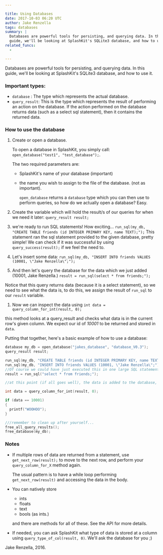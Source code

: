 ```yaml
---

title: Using Databases
date: 2017-10-03 06:20 UTC
author: Jake Renzella
tags: databases
summary: |
  Databases are powerful tools for persisting, and querying data. In this
  guide, we'll be looking at SplashKit's SQLite3 database, and how to use it.
related_funcs:
  -

---
```


Databases are powerful tools for persisting, and querying data. In this guide, we'll be looking at SplashKit's SQLite3 database, and how to use it.

### Important types:
* `database` : The type which represents the actual database.
* `query_result`: This is the type which represents the result of performing an action on the database. If the action performed on the database returns data (such as a select sql statement), then it contains the returned data.

### How to use the database
1. Create or open a database.

    To open a database in SplashKit, you simply call:
   `open_database("test1", "test_database");`.

    The two required parameters are:
    * SplashKit's name of your database (important)
    * the name you wish to assign to the file of the database. (not as important).

      `open_database` returns a `database` type which you can then use to perform queries, so how do we actually open a database? Easy.

1. Create the variable which will hold the result/s of our queries for when we need it later:
  `query_result result;`

1. we're ready to run SQL statements! How exciting...
  `run_sql(my_db, "CREATE TABLE friends (id INTEGER PRIMARY KEY, name TEXT);");`
  This statement ran the sql statement provided to the given database, pretty simple! We can check if it was successful by using `query_success(result);` if we feel the need to.

1. Let's insert some data:
  `run_sql(my_db, "INSERT INTO friends VALUES (10001, \"Jake Renzella\";");`

1. And then let's query the database for the data which we just added (10001, Jake Renzella.)
  `result = run_sql(select * from friends;");`

  Notice that this query returns data (because it is a select statement), so we need to see what the data is, to do this, we assign the result of `run_sql` to our `result` variable.

1. Now we can inspect the data using `int data = query_column_for_int(result, 0);`

  this method looks at a query_result and checks what data is in the current row's given column. We expect our id of *10001* to be returned and stored in `data`.

Putting that together, here's a basic example of how to use a database:

```c
database my_db = open_database("jakes_database", "database_V0.3");
query_result result;

run_sql(my_db, "CREATE TABLE friends (id INTEGER PRIMARY KEY, name TEXT);");
run_sql(my_db, "INSERT INTO friends VALUES (10001, \"Jake Renzella\";");
//Of course we could have just executed this in one large SQL statement!
result = run_sql("select * from friends;");

//at this point (if all goes well), the data is added to the database, so let's read it.

int data = query_column_for_int(result, 0);

if (data == 10001)
{
  printf("WOOHOO");
}

///remember to clean up after yourself...
free_all_query_results();
free_database(my_db);
```

### Notes
* If multiple rows of data are returned from a statement, use `get_next_row(result);` to move to the next row, and perform your `query_column_for_X` method again.

  The usual pattern is to have a while loop performing `get_next_row(result)` and accessing the data in the body.

* You can natively store
    * ints
    * floats
    * text
    * bools (as ints.)

  and there are methods for all of these. See the API for more details.

* If needed, you can ask SplashKit what type of data is stored at a column using `query_type_of_col(result, 0)`.
We'll ask the database for you ;)

Jake Renzella, 2016.
